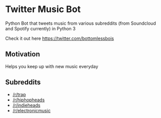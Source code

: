 # Twitter Music Bot
Python Bot that tweets music from various subreddits (from Soundcloud and Spotify currently) in Python 3

Check it out here https://twitter.com/bottomlessbois

## Motivation
Helps you keep up with new music everyday

## Subreddits
- [/r/trap](https://www.reddit.com/r/trap/)
- [/r/hiphopheads](https://www.reddit.com/r/hiphopheads/) 
- [/r/indieheads](https://www.reddit.com/r/indieheads/)
- [/r/electronicmusic](https://www.reddit.com/r/electronicmusic/)
